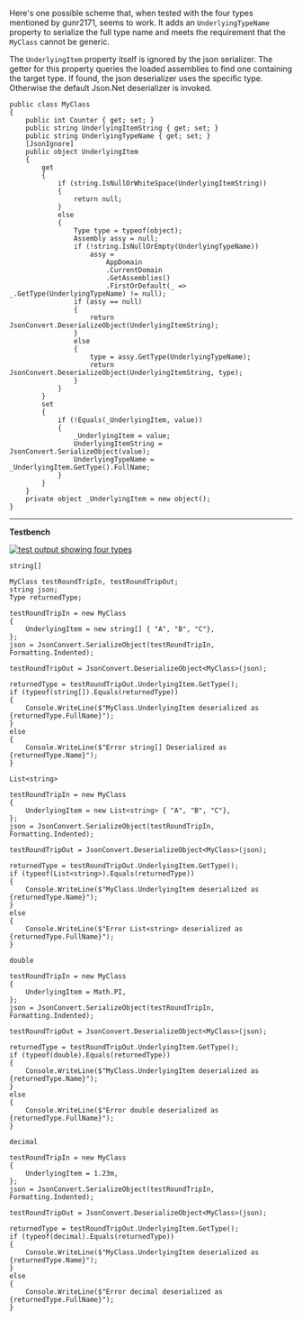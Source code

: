 Here's one possible scheme that, when tested with the four types mentioned by gunr2171, seems to work. It adds an `UnderlyingTypeName` property to serialize the full type name and meets the requirement that the `MyClass` cannot be generic.

The `UnderlyingItem` property itself is ignored by the json serializer. The getter for this property queries the loaded assemblies to find one containing the target type. If found, the json deserializer uses the specific type. Otherwise the default Json.Net deserializer is invoked.

    public class MyClass
    {
        public int Counter { get; set; }
        public string UnderlyingItemString { get; set; }
        public string UnderlyingTypeName { get; set; }
        [JsonIgnore]
        public object UnderlyingItem
        {
            get
            {
                if (string.IsNullOrWhiteSpace(UnderlyingItemString))
                {
                    return null;
                }
                else
                {
                    Type type = typeof(object);
                    Assembly assy = null;
                    if (!string.IsNullOrEmpty(UnderlyingTypeName))
                        assy =
                            AppDomain
                            .CurrentDomain
                            .GetAssemblies()
                            .FirstOrDefault(_ => _.GetType(UnderlyingTypeName) != null);
                    if (assy == null)
                    {
                        return JsonConvert.DeserializeObject(UnderlyingItemString);
                    }
                    else
                    {
                        type = assy.GetType(UnderlyingTypeName);
                        return JsonConvert.DeserializeObject(UnderlyingItemString, type);
                    }
                }
            }
            set
            {
                if (!Equals(_UnderlyingItem, value))
                {
                    _UnderlyingItem = value;
                    UnderlyingItemString = JsonConvert.SerializeObject(value);
                    UnderlyingTypeName = _UnderlyingItem.GetType().FullName;
                }
            }
        }
        private object _UnderlyingItem = new object();
    }

***

**Testbench**

[![test output showing four types][1]][1]

`string[]`

    MyClass testRoundTripIn, testRoundTripOut;
    string json;
    Type returnedType;

    testRoundTripIn = new MyClass
    {
        UnderlyingItem = new string[] { "A", "B", "C"},
    };
    json = JsonConvert.SerializeObject(testRoundTripIn, Formatting.Indented);

    testRoundTripOut = JsonConvert.DeserializeObject<MyClass>(json);

    returnedType = testRoundTripOut.UnderlyingItem.GetType();
    if (typeof(string[]).Equals(returnedType))
    {
        Console.WriteLine($"MyClass.UnderlyingItem deserialized as {returnedType.FullName}");
    }
    else
    {
        Console.WriteLine($"Error string[] Deserialized as {returnedType.Name}");
    }

`List<string>`

    testRoundTripIn = new MyClass
    {
        UnderlyingItem = new List<string> { "A", "B", "C"},
    };
    json = JsonConvert.SerializeObject(testRoundTripIn, Formatting.Indented);

    testRoundTripOut = JsonConvert.DeserializeObject<MyClass>(json);

    returnedType = testRoundTripOut.UnderlyingItem.GetType();
    if (typeof(List<string>).Equals(returnedType))
    {
        Console.WriteLine($"MyClass.UnderlyingItem deserialized as {returnedType.Name}");
    }
    else
    {
        Console.WriteLine($"Error List<string> deserialized as {returnedType.FullName}");
    }

`double`

    testRoundTripIn = new MyClass
    {
        UnderlyingItem = Math.PI,
    };
    json = JsonConvert.SerializeObject(testRoundTripIn, Formatting.Indented);

    testRoundTripOut = JsonConvert.DeserializeObject<MyClass>(json);

    returnedType = testRoundTripOut.UnderlyingItem.GetType();
    if (typeof(double).Equals(returnedType))
    {
        Console.WriteLine($"MyClass.UnderlyingItem deserialized as {returnedType.Name}");
    }
    else
    {
        Console.WriteLine($"Error double deserialized as {returnedType.FullName}");
    }

`decimal`

    testRoundTripIn = new MyClass
    {
        UnderlyingItem = 1.23m,
    };
    json = JsonConvert.SerializeObject(testRoundTripIn, Formatting.Indented);

    testRoundTripOut = JsonConvert.DeserializeObject<MyClass>(json);

    returnedType = testRoundTripOut.UnderlyingItem.GetType();
    if (typeof(decimal).Equals(returnedType))
    {
        Console.WriteLine($"MyClass.UnderlyingItem deserialized as {returnedType.Name}");
    }
    else
    {
        Console.WriteLine($"Error decimal deserialized as {returnedType.FullName}");
    }


  [1]: https://i.stack.imgur.com/hiV4C.png